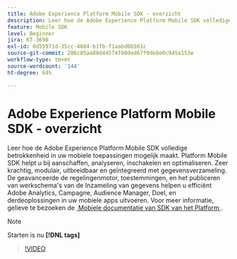 ```yaml
---
title: Adobe Experience Platform Mobile SDK - overzicht
description: Leer hoe de Adobe Experience Platform Mobile SDK volledige betrokkenheid in uw mobiele toepassingen mogelijk maakt. Platform Mobile SDK helpt u bij aanschaffen, analyseren, inschakelen en optimaliseren. Zeer krachtig, modulair, uitbreidbaar en geïntegreerd met gegevensverzameling. De geavanceerde de regelengine, toestemmingen en het publiceren van workflows van gegevensverzameling helpen u efficiënt Adobe Analytics, Campaign, Audience Manager, Target en oplossingen van derden te integreren in uw mobiele apps.
feature: Mobile SDK
level: Beginner
jira: KT-3698
exl-id: 0d55971d-35cc-4684-b1fb-f1aabd0b561c
source-git-commit: 286c85aa88d44574f00ded67f0de8e0c945a153e
workflow-type: tm+mt
source-wordcount: '144'
ht-degree: 64%

---
```


# Adobe Experience Platform Mobile SDK - overzicht

Leer hoe de Adobe Experience Platform Mobile SDK volledige betrokkenheid in uw mobiele toepassingen mogelijk maakt. Platform Mobile SDK helpt u bij aanschaffen, analyseren, inschakelen en optimaliseren. Zeer krachtig, modulair, uitbreidbaar en geïntegreerd met gegevensverzameling. De geavanceerde de regelingenmotor, toestemmingen, en het publiceren van werkschema&#39;s van de Inzameling van gegevens helpen u efficiënt Adobe Analytics, Campagne, Audience Manager, Doel, en derdeoplossingen in uw mobiele apps uitvoeren. Voor meer informatie, gelieve te bezoeken de [&#x200B; Mobiele documentatie van SDK van het Platform &#x200B;](https://developer.adobe.com/client-sdks/documentation/).

>[!NOTE]
>
> Starten is nu **[!DNL tags]**

>[!VIDEO](https://video.tv.adobe.com/v/28948?learn=on&enablevpops)
